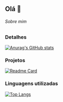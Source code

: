 ## Olá 👋

###### Sobre mim


### Detalhes

[![Anurag's GitHub stats](https://github-readme-stats.vercel.app/api?username=carolmeireles&show_icons=true&theme=dark)](https://github.com/anuraghazra/github-readme-stats)

### Projetos

[![Readme Card](https://github-readme-stats.vercel.app/api/pin/?username=carolmeireles&repo=pizzaria&theme=dark)](https://github.com/anuraghazra/github-readme-stats)

### Linguagens utilizadas

[![Top Langs](https://github-readme-stats.vercel.app/api/top-langs/?username=carolmeireles&layout=compact)](https://github.com/anuraghazra/github-readme-stats)
